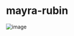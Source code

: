 # mayra-rubin

![image](https://user-images.githubusercontent.com/53626405/163656772-bf681687-14ff-421d-922d-c8b724032f70.png)

